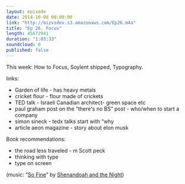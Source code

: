 ```yaml
---
layout: episode
date: 2014-10-08 00:00:00
link: "http://bizvsdev.s3.amazonaws.com/Ep26.m4a"
title: "Ep 26. Focus"
length: 45672941
duration: "1:03:33"
soundcloud: 0
published: false
---
```


This week: How to Focus, Soylent shipped, Typography.

links:

- Garden of life - has heavy metals
- cricket flour - flour made of crickets
- TED talk - Israeli Canadian architect- green space etc
- paul graham post on the “there's no BS” post - who/when to start a company
- simon sineck - tedx talks start with “why
- article aeon magazine - story about elon musk 

Book recommendations:

- the road less traveled - m Scott peck
- thinking with type
- type on screen

(music: “[So Fine](http://shenandoahandthenight.com/track/so-fine)” by [Shenandoah and the Night](http://shenandoahandthenight.com))
